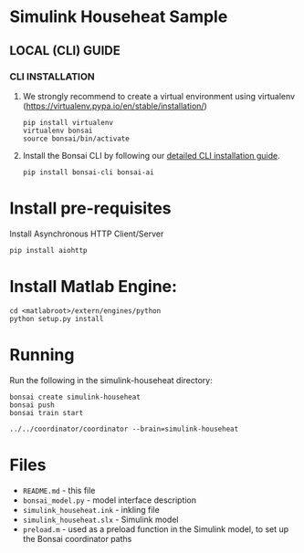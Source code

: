 # Simulink Househeat Sample

## LOCAL (CLI) GUIDE

### CLI INSTALLATION
1. We strongly recommend to create a virtual environment using virtualenv (https://virtualenv.pypa.io/en/stable/installation/)
    ```
    pip install virtualenv
    virtualenv bonsai
    source bonsai/bin/activate
    ```

2. Install the Bonsai CLI by following our [detailed CLI installation guide](http://docs.bons.ai/guides/cli-guide.html).

    ```
    pip install bonsai-cli bonsai-ai
    ```

# Install pre-requisites

Install Asynchronous HTTP Client/Server
    
    pip install aiohttp
    
# Install Matlab Engine: 

    
    cd <matlabroot>/extern/engines/python
    python setup.py install
    

# Running

Run the following in the simulink-househeat directory:

    bonsai create simulink-househeat
    bonsai push
    bonsai train start

    ../../coordinator/coordinator --brain=simulink-househeat

# Files

* `README.md` - this file
* `bonsai_model.py` - model interface description
* `simulink_househeat.ink` - inkling file
* `simulink_househeat.slx` - Simulink model
* `preload.m` - used as a preload function in the Simulink model, to set up the Bonsai coordinator paths
